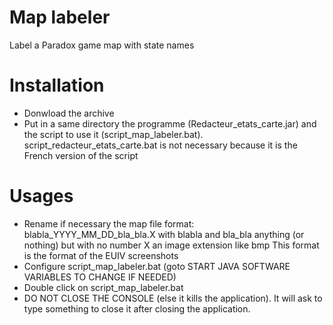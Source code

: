 # Map labeler
Label a Paradox game map with state names

# Installation
* Donwload the archive
* Put in a same directory the programme (Redacteur_etats_carte.jar) and the script to use it (script_map_labeler.bat).
script_redacteur_etats_carte.bat is not necessary because it is the French version of the script

# Usages
* Rename if necessary the map file
	format:  blabla_YYYY_MM_DD_bla_bla.X
		with blabla and bla_bla anything (or nothing) but with no number
		X an image extension like bmp
	This format is the format of the EUIV screenshots
* Configure script_map_labeler.bat (goto START JAVA SOFTWARE VARIABLES TO CHANGE IF NEEDED)
* Double click on script_map_labeler.bat
* DO NOT CLOSE THE CONSOLE (else it kills the application). It will ask to type something to close it after closing the application.
